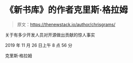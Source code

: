 # 《新书库》的作者克里斯·格拉姆

> 原文：<https://thenewstack.io/author/chrisgrams/>

关于有多少开发人员对开源做出贡献的惊人事实

2019 年 11 月 26 日上午 8 点 56 分

克里斯·格拉姆